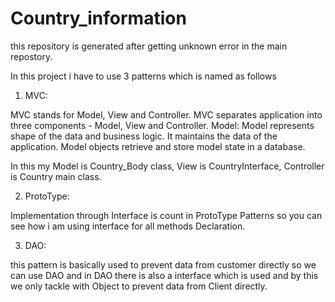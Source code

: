 # Country_information
this repository is generated after getting unknown error in the main repostory.


In this project i have to use 3 patterns which is named as follows 
1) MVC:

MVC stands for Model, View and Controller. MVC separates application into three components - Model, View and Controller. Model: Model represents shape of the data and business logic. It maintains the data of the application. Model objects retrieve and store model state in a database.

In this my Model is Country_Body class, View is CountryInterface, Controller is Country main class.

2) ProtoType:

Implementation through Interface is count in ProtoType Patterns so you can see how i am using interface for all methods Declaration.

3) DAO:

this pattern is basically used to prevent data from customer directly so we can use DAO and in DAO there is also a interface which is used and by this we only tackle with Object to prevent data from Client directly.
